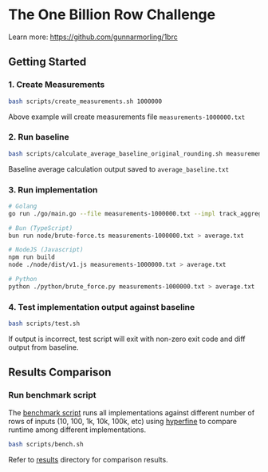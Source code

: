 # The One Billion Row Challenge

Learn more: https://github.com/gunnarmorling/1brc

## Getting Started

### 1. Create Measurements

```bash
bash scripts/create_measurements.sh 1000000
```

Above example will create measurements file `measurements-1000000.txt`

### 2. Run baseline

```bash
bash scripts/calculate_average_baseline_original_rounding.sh measurements-1000000.txt
```

Baseline average calculation output saved to `average_baseline.txt`

### 3. Run implementation

```bash
# Golang
go run ./go/main.go --file measurements-1000000.txt --impl track_aggregates_v2 > average.txt

# Bun (TypeScript)
bun run node/brute-force.ts measurements-1000000.txt > average.txt

# NodeJS (Javascript)
npm run build
node ./node/dist/v1.js measurements-1000000.txt > average.txt

# Python
python ./python/brute_force.py measurements-1000000.txt > average.txt
```

### 4. Test implementation output against baseline

```bash
bash scripts/test.sh
```

If output is incorrect, test script will exit with non-zero exit code and diff output from baseline.

## Results Comparison

### Run benchmark script

The [benchmark script](scripts/bench.sh) runs all implementations against different number of rows of inputs (10, 100, 1k, 10k, 100k, etc) using [hyperfine](https://github.com/sharkdp/hyperfine) to compare runtime among different implementations.

```bash
bash scripts/bench.sh
```

Refer to [results](results/) directory for comparison results.
